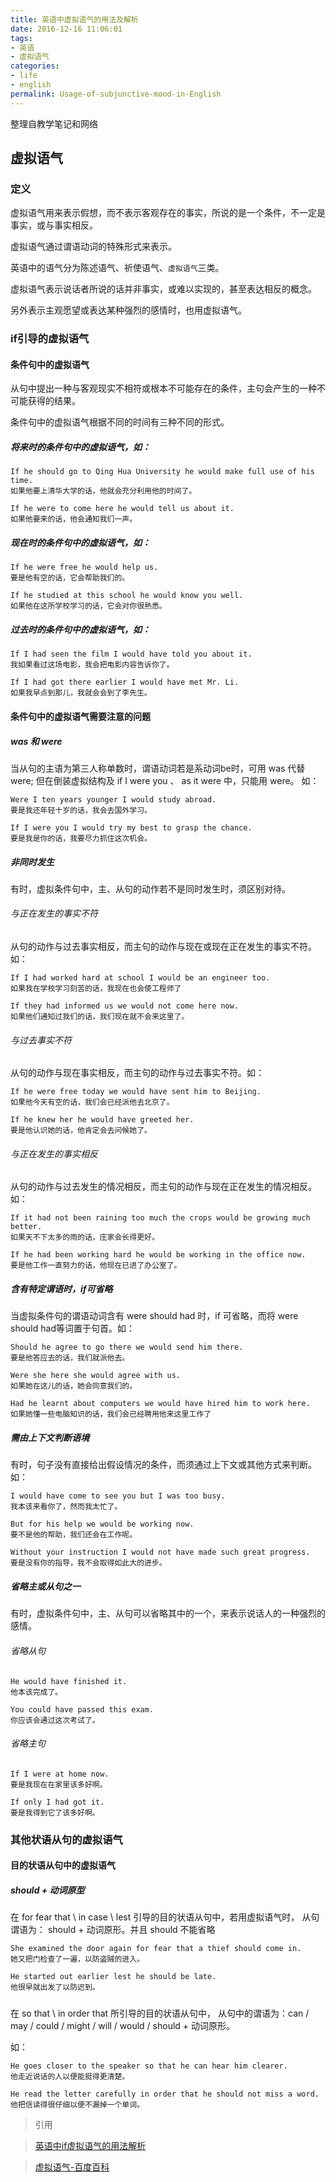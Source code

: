 ```yaml
---
title: 英语中虚拟语气的用法及解析
date: 2016-12-16 11:06:01
tags:
- 英语
- 虚拟语气
categories:
- life
- english
permalink: Usage-of-subjunctive-mood-in-English
---
```

整理自教学笔记和网络
<!--more-->

## 虚拟语气

### 定义
虚拟语气用来表示假想，而不表示客观存在的事实，所说的是一个条件，不一定是事实，或与事实相反。

虚拟语气通过谓语动词的特殊形式来表示。

英语中的语气分为陈述语气、祈使语气、`虚拟语气`三类。

虚拟语气表示说话者所说的话并非事实，或难以实现的，甚至表达相反的概念。

另外表示主观愿望或表达某种强烈的感情时，也用虚拟语气。

### if引导的虚拟语气

#### 条件句中的虚拟语气
从句中提出一种与客观现实不相符或根本不可能存在的条件，主句会产生的一种不可能获得的结果。

条件句中的虚拟语气根据不同的时间有三种不同的形式。

##### 将来时的条件句中的虚拟语气，如：
```english
If he should go to Qing Hua University he would make full use of his time.
如果他要上清华大学的话，他就会充分利用他的时间了。

If he were to come here he would tell us about it.
如果他要来的话，他会通知我们一声。
```

##### 现在时的条件句中的虚拟语气，如：
```english
If he were free he would help us.
要是他有空的话，它会帮助我们的。

If he studied at this school he would know you well.
如果他在这所学校学习的话，它会对你很熟悉。
```

##### 过去时的条件句中的虚拟语气，如：
```english
If I had seen the film I would have told you about it.
我如果看过这场电影，我会把电影内容告诉你了。

If I had got there earlier I would have met Mr. Li.
如果我早点到那儿，我就会会到了李先生。
```

#### 条件句中的虚拟语气需要注意的问题

##### was 和 were
当从句的主语为第三人称单数时，谓语动词若是系动词be时，可用 was 代替 were;
但在倒装虚拟结构及 if I were you 、 as it were 中，只能用 were。
如：
```english
Were I ten years younger I would study abroad.
要是我还年轻十岁的话，我会去国外学习。

If I were you I would try my best to grasp the chance.
要是我是你的话，我要尽力抓住这次机会。
```

##### 非同时发生
有时，虚拟条件句中，主、从句的动作若不是同时发生时，须区别对待。

###### 与正在发生的事实不符
从句的动作与过去事实相反，而主句的动作与现在或现在正在发生的事实不符。如：
```english
If I had worked hard at school I would be an engineer too.
如果我在学校学习刻苦的话，我现在也会使工程师了

If they had informed us we would not come here now.
如果他们通知过我们的话，我们现在就不会来这里了。
```

###### 与过去事实不符
从句的动作与现在事实相反，而主句的动作与过去事实不符。如：
```english
If he were free today we would have sent him to Beijing.
如果他今天有空的话，我们会已经派他去北京了。

If he knew her he would have greeted her.
要是他认识她的话，他肯定会去问候她了。
```

###### 与正在发生的事实相反
从句的动作与过去发生的情况相反，而主句的动作与现在正在发生的情况相反。如：
```english
If it had not been raining too much the crops would be growing much better.
如果天不下太多的雨的话，庄家会长得更好。

If he had been working hard he would be working in the office now.
要是他工作一直努力的话，他现在已进了办公室了。
```

##### 含有特定谓语时，if可省略
当虚拟条件句的谓语动词含有 were should had 时，if 可省略，而将 were should had等词置于句首。如：
```english
Should he agree to go there we would send him there.
要是他答应去的话，我们就派他去。

Were she here she would agree with us.
如果她在这儿的话，她会同意我们的。

Had he learnt about computers we would have hired him to work here.
如果她懂一些电脑知识的话，我们会已经聘用他来这里工作了
```

##### 需由上下文判断语境
有时，句子没有直接给出假设情况的条件，而须通过上下文或其他方式来判断。如：
```english
I would have come to see you but I was too busy.
我本该来看你了，然而我太忙了。

But for his help we would be working now.
要不是他的帮助，我们还会在工作呢。

Without your instruction I would not have made such great progress.
要是没有你的指导，我不会取得如此大的进步。
```

##### 省略主或从句之一
有时，虚拟条件句中，主、从句可以省略其中的一个，来表示说话人的一种强烈的感情。
###### 省略从句
```english
He would have finished it.
他本该完成了。

You could have passed this exam.
你应该会通过这次考试了。
```

###### 省略主句
```english
If I were at home now.
要是我现在在家里该多好啊。

If only I had got it.
要是我得到它了该多好啊。
```

### 其他状语从句的虚拟语气
#### 目的状语从句中的虚拟语气

##### should + 动词原型
在 for fear that \ in case \ lest 引导的目的状语从句中，若用虚拟语气时，
从句谓语为： should + 动词原形。并且 should 不能省略
```english
She examined the door again for fear that a thief should come in.
她又把门检查了一遍，以防盗贼的进入。

He started out earlier lest he should be late.
他很早就出发了以防迟到。
```
#####
在 so that \ in order that 所引导的目的状语从句中，
从句中的谓语为：can / may / could / might / will / would / should + 动词原形。

如：
```english
He goes closer to the speaker so that he can hear him clearer.
他走近说话的人以便能挺得更清楚。

He read the letter carefully in order that he should not miss a word.
他把信读得很仔细以便不漏掉一个单词。
```






> 引用

> [英语中if虚拟语气的用法解析](http://blog.sina.com.cn/s/blog_14a9f05cc0102wlja.html)

> [虚拟语气-百度百科](http://baike.baidu.com/view/26751.htm)
